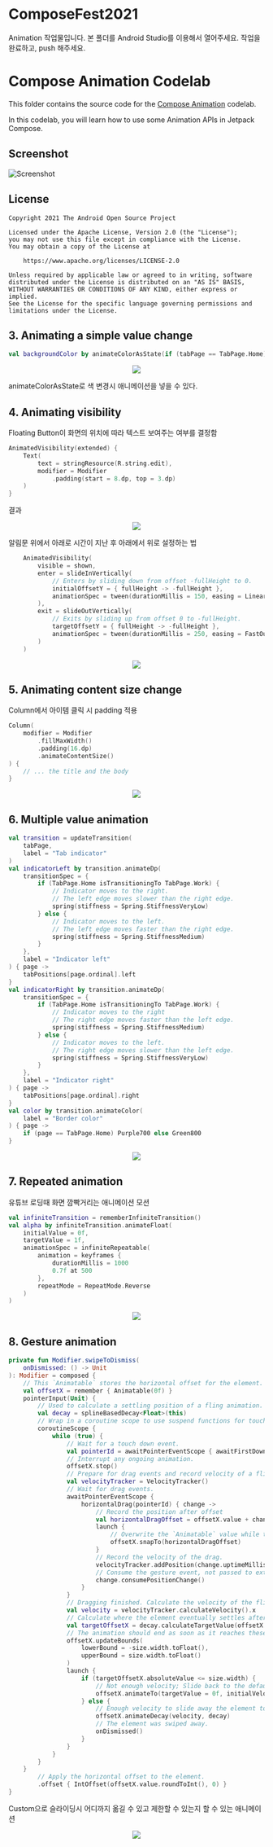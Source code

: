 # ComposeFest2021
Animation 작업물입니다.
본 폴더를 Android Studio를 이용해서 열어주세요.
작업을 완료하고, push 해주세요.

# Compose Animation Codelab

This folder contains the source code for the
[Compose Animation](https://developer.android.com/codelabs/android-compose-animation)
codelab.

In this codelab, you will learn how to use some Animation APIs in Jetpack Compose.

## Screenshot

![Screenshot](screenshots/app.png)

## License

```
Copyright 2021 The Android Open Source Project

Licensed under the Apache License, Version 2.0 (the "License");
you may not use this file except in compliance with the License.
You may obtain a copy of the License at

    https://www.apache.org/licenses/LICENSE-2.0

Unless required by applicable law or agreed to in writing, software
distributed under the License is distributed on an "AS IS" BASIS,
WITHOUT WARRANTIES OR CONDITIONS OF ANY KIND, either express or implied.
See the License for the specific language governing permissions and
limitations under the License.
```
## 3. Animating a simple value change
```kotlin
val backgroundColor by animateColorAsState(if (tabPage == TabPage.Home) Purple100 else Green300)
```
<p align="center"><img src="https://developer.android.com/codelabs/jetpack-compose-animation/img/6946feb47acc2cc6.gif?authuser=4"></p>
animateColorAsState로 색 변경시 애니메이션을 넣을 수 있다. <br>

## 4. Animating visibility
Floating Button이 화면의 위치에 따라 텍스트 보여주는 여부를 결정함
```kotlin
AnimatedVisibility(extended) {
    Text(
        text = stringResource(R.string.edit),
        modifier = Modifier
            .padding(start = 8.dp, top = 3.dp)
    )
}
```
결과
<p align="center"><img src="https://developer.android.com/codelabs/jetpack-compose-animation/img/37a613b87156bfbe.gif?authuser=4"></p>

알림문 위에서 아래로 시간이 지난 후 아래에서 위로 설정하는 법
```kotlin
    AnimatedVisibility(
        visible = shown,
        enter = slideInVertically(
            // Enters by sliding down from offset -fullHeight to 0.
            initialOffsetY = { fullHeight -> -fullHeight },
            animationSpec = tween(durationMillis = 150, easing = LinearOutSlowInEasing)
        ),
        exit = slideOutVertically(
            // Exits by sliding up from offset 0 to -fullHeight.
            targetOffsetY = { fullHeight -> -fullHeight },
            animationSpec = tween(durationMillis = 250, easing = FastOutLinearInEasing)
        )
    )
```
<p align="center"><img src="https://developer.android.com/codelabs/jetpack-compose-animation/img/76895615b43b9263.gif?authuser=4"></p>

## 5. Animating content size change
Column에서 아이템 클릭 시 padding 적용
```kotlin
Column(
    modifier = Modifier
        .fillMaxWidth()
        .padding(16.dp)
        .animateContentSize()
) {
    // ... the title and the body
}
```
<p align="center"><img src="https://developer.android.com/codelabs/jetpack-compose-animation/img/c0ad7381779fcb09.gif?authuser=4"></p>

## 6. Multiple value animation
```kotlin
val transition = updateTransition(
    tabPage,
    label = "Tab indicator"
)
val indicatorLeft by transition.animateDp(
    transitionSpec = {
        if (TabPage.Home isTransitioningTo TabPage.Work) {
            // Indicator moves to the right.
            // The left edge moves slower than the right edge.
            spring(stiffness = Spring.StiffnessVeryLow)
        } else {
            // Indicator moves to the left.
            // The left edge moves faster than the right edge.
            spring(stiffness = Spring.StiffnessMedium)
        }
    },
    label = "Indicator left"
) { page ->
    tabPositions[page.ordinal].left
}
val indicatorRight by transition.animateDp(
    transitionSpec = {
        if (TabPage.Home isTransitioningTo TabPage.Work) {
            // Indicator moves to the right
            // The right edge moves faster than the left edge.
            spring(stiffness = Spring.StiffnessMedium)
        } else {
            // Indicator moves to the left.
            // The right edge moves slower than the left edge.
            spring(stiffness = Spring.StiffnessVeryLow)
        }
    },
    label = "Indicator right"
) { page ->
    tabPositions[page.ordinal].right
}
val color by transition.animateColor(
    label = "Border color"
) { page ->
    if (page == TabPage.Home) Purple700 else Green800
}
```
<p align="center"><img src="https://developer.android.com/codelabs/jetpack-compose-animation/img/2ad4adbefce04ae2.gif?authuser=4"></p>

## 7. Repeated animation
유튜브 로딩때 화면 깜빡거리는 애니메이션 모션
```kotlin
val infiniteTransition = rememberInfiniteTransition()
val alpha by infiniteTransition.animateFloat(
    initialValue = 0f,
    targetValue = 1f,
    animationSpec = infiniteRepeatable(
        animation = keyframes {
            durationMillis = 1000
            0.7f at 500
        },
        repeatMode = RepeatMode.Reverse
    )
)
```
<p align="center"><img src="https://developer.android.com/codelabs/jetpack-compose-animation/img/ca4d1d5bfe87b2a9.gif?authuser=4"></p>

## 8. Gesture animation
```kotlin
private fun Modifier.swipeToDismiss(
    onDismissed: () -> Unit
): Modifier = composed {
    // This `Animatable` stores the horizontal offset for the element.
    val offsetX = remember { Animatable(0f) }
    pointerInput(Unit) {
        // Used to calculate a settling position of a fling animation.
        val decay = splineBasedDecay<Float>(this)
        // Wrap in a coroutine scope to use suspend functions for touch events and animation.
        coroutineScope {
            while (true) {
                // Wait for a touch down event.
                val pointerId = awaitPointerEventScope { awaitFirstDown().id }
                // Interrupt any ongoing animation.
                offsetX.stop()
                // Prepare for drag events and record velocity of a fling.
                val velocityTracker = VelocityTracker()
                // Wait for drag events.
                awaitPointerEventScope {
                    horizontalDrag(pointerId) { change ->
                        // Record the position after offset
                        val horizontalDragOffset = offsetX.value + change.positionChange().x
                        launch {
                            // Overwrite the `Animatable` value while the element is dragged.
                            offsetX.snapTo(horizontalDragOffset)
                        }
                        // Record the velocity of the drag.
                        velocityTracker.addPosition(change.uptimeMillis, change.position)
                        // Consume the gesture event, not passed to external
                        change.consumePositionChange()
                    }
                }
                // Dragging finished. Calculate the velocity of the fling.
                val velocity = velocityTracker.calculateVelocity().x
                // Calculate where the element eventually settles after the fling animation.
                val targetOffsetX = decay.calculateTargetValue(offsetX.value, velocity)
                // The animation should end as soon as it reaches these bounds.
                offsetX.updateBounds(
                    lowerBound = -size.width.toFloat(),
                    upperBound = size.width.toFloat()
                )
                launch {
                    if (targetOffsetX.absoluteValue <= size.width) {
                        // Not enough velocity; Slide back to the default position.
                        offsetX.animateTo(targetValue = 0f, initialVelocity = velocity)
                    } else {
                        // Enough velocity to slide away the element to the edge.
                        offsetX.animateDecay(velocity, decay)
                        // The element was swiped away.
                        onDismissed()
                    }
                }
            }
        }
    }
        // Apply the horizontal offset to the element.
        .offset { IntOffset(offsetX.value.roundToInt(), 0) }
}
```
Custom으로 슬라이딩시 어디까지 옮길 수 있고 제한할 수 있는지 할 수 있는 애니메이션
<p align="center"><img src="https://developer.android.com/codelabs/jetpack-compose-animation/img/7cdefce823f6b9bd.png?authuser=4"></p>
